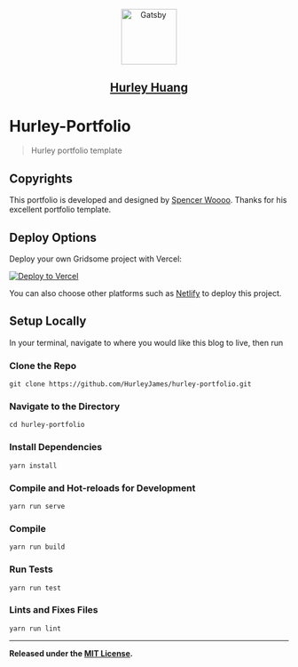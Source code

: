 <p align="center">
  <a href="https://hurleyhuang.netlify.app/">
    <img alt="Gatsby" src="https://raw.githubusercontent.com/HurleyJames/ImageHosting/master/icon.png" width="100" />
    <h2 align="center">Hurley Huang</h2>
  </a>
</p>

# Hurley-Portfolio

> Hurley portfolio template

## Copyrights

This portfolio is developed and designed by [Spencer Woooo](https://github.com/spencerwooo/portfolio).
Thanks for his excellent portfolio template.

## Deploy Options

Deploy your own Gridsome project with Vercel:

[![Deploy to Vercel](https://vercel.com/button)](https://vercel.com/import/project?template=hurleyjames%2Fportfolio)

You can also choose other platforms such as [Netlify](app.netlify.com) to deploy this project.

## Setup Locally

In your terminal, navigate to where you would like this blog to live, then run

### Clone the Repo

```
git clone https://github.com/HurleyJames/hurley-portfolio.git
```

### Navigate to the Directory

```
cd hurley-portfolio
```

### Install Dependencies

```
yarn install
```

### Compile and Hot-reloads for Development

```
yarn run serve
```

### Compile

```
yarn run build
```

### Run Tests

```
yarn run test
```

### Lints and Fixes Files

```
yarn run lint
```

---

**Released under the [MIT License](./LICENSE).**

